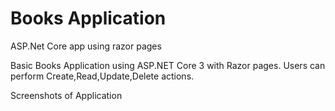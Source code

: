 # Books Application
ASP.Net Core app using razor pages

Basic Books Application using ASP.NET Core 3 with Razor pages.
Users can perform Create,Read,Update,Delete actions.



Screenshots of Application



